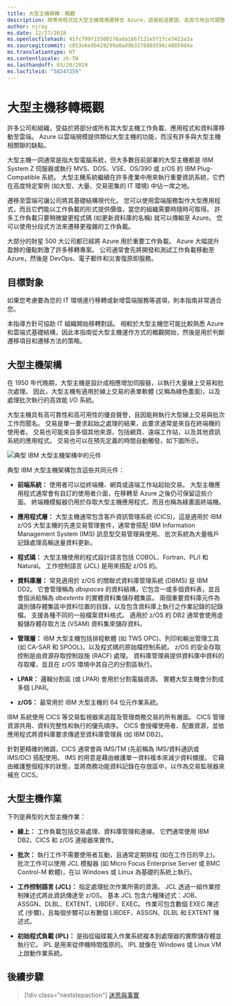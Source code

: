 ```yaml
---
title: 大型主機移轉：概觀
description: 將應用程式從大型主機環境遷移至 Azure，這是經過實證、高度可用且可調整的基礎結構，適用於目前在大型主機上執行的系統。
author: njray
ms.date: 12/27/2018
ms.openlocfilehash: 41fc799f15500276ada1667121e5f1fce3413a3a
ms.sourcegitcommit: c053e6edb429299a0ad9b327888d596c48859d4a
ms.translationtype: HT
ms.contentlocale: zh-TW
ms.lasthandoff: 03/20/2019
ms.locfileid: "58247259"
---
```

# <a name="mainframe-migration-overview"></a>大型主機移轉概觀

許多公司和組織，受益於將部分或所有其大型主機工作負載、應用程式和資料庫移動至雲端。 Azure 以雲端規模提供類似大型主機的功能，而沒有許多與大型主機相關聯的缺點。

大型主機一詞通常是指大型電腦系統，但大多數目前部署的大型主機都是 IBM System Z 伺服器或執行 MVS、DOS、VSE、OS/390 或 z/OS 的 IBM Plug-Compatible 系統。 大型主機系統繼續在許多產業中用來執行重要資訊系統，它們在高度特定案例 (如大型、大量、交易密集的 IT 環境) 中佔一席之地。

遷移至雲端可讓公司將其基礎結構現代化。 您可以使用雲端服務製作大型應用程式，而且它們能以工作負載的形式提供價值，當您的組織需要時隨時可取得。 許多工作負載只要稍微變更程式碼 (如更新資料庫的名稱) 就可以傳輸至 Azure。 您可以使用分段式方法來遷移更複雜的工作負載。

大部分的財星 500 大公司都已經將 Azure 用於重要工作負載。 Azure 大幅提升盈餘的優點刺激了許多移轉專案。 公司通常會先將開發和測試工作負載移動至 Azure，然後是 DevOps、電子郵件和災害復原即服務。

## <a name="intended-audience"></a>目標對象

如果您考慮要為您的 IT 環境進行移轉或新增雲端服務等選項，則本指南非常適合您。

本指導方針可協助 IT 組織開始移轉對話。 相較於大型主機您可能比較熟悉 Azure 和雲端式基礎結構，因此本指南從大型主機運作方式的概觀開始，然後是用於判斷遷移項目和遷移方法的策略。

## <a name="mainframe-architecture"></a>大型主機架構

在 1950 年代晚期，大型主機是設計成相應增加伺服器，以執行大量線上交易和批次處理。 因此，大型主機有適用於線上交易的表單軟體 (又稱為綠色畫面)，以及處理批次執行的高效能 I/O 系統。

大型主機具有高可靠性和高可用性的優良聲譽，且因能夠執行大型線上交易與批次工作而聞名。 交易是單一要求起始之處理的結果，此要求通常是來自在終端機的使用者。 交易也可能來自多個其他來源，包括網頁、遠端工作站，以及其他資訊系統的應用程式。 交易也可以在預先定義的時間自動觸發，如下圖所示。

![典型 IBM 大型主機架構中的元件](../../_images/mainframe-migration/zOS-architectural-layers.png)

典型 IBM 大型主機架構包含這些共同元件：

- **前端系統：** 使用者可以從終端機、網頁或遠端工作站起始交易。 大型主機應用程式通常會有自訂的使用者介面，在移轉至 Azure 之後仍可保留這些介面。 終端機模擬器仍用於存取大型主機應用程式，而且也稱為綠畫面終端機。

- **應用程式層：** 大型主機通常包含客戶資訊管理系統 (CICS)，這是適用於 IBM z/OS 大型主機的先進交易管理套件，通常會搭配 IBM Information Management System (IMS) 訊息型交易管理員使用。 批次系統為大量帳戶記錄處理高輸送量資料更新。

- **程式碼：** 大型主機使用的程式設計語言包括 COBOL、Fortran、PL/I 和 Natural。 工作控制語言 (JCL) 是用來搭配 z/OS 的。

- **資料庫層：** 常見適用於 z/OS 的關聯式資料庫管理系統 (DBMS) 是 IBM DD2。 它會管理稱為 *dbspaces* 的資料結構，它包含一或多個資料表，並且會指派給稱為 *dbextents* 的實體資料集儲存體集區。 兩個重要資料庫元件為識別儲存體集區中資料位置的目錄，以及包含資料庫上執行之作業記錄的記錄檔。 支援各種不同的一般檔案資料格式。 適用於 z/OS 的 DB2 通常會使用虛擬儲存體存取方法 (VSAM) 資料集來儲存資料。

- **管理層：** IBM 大型主機包括排程軟體 (如 TWS OPC)、列印和輸出管理工具 (如 CA-SAR 和 SPOOL)，以及程式碼的原始檔控制系統。 z/OS 的安全存取控制是由資源存取控制設施 (RACF) 處理。 資料庫管理員提供資料庫中資料的存取權，並且在 z/OS 環境中其自己的分割區執行。

- **LPAR：** 邏輯分割區 (或 LPAR) 會用於分割電腦資源。 實體大型主機會分割成多個 LPAR。

- **z/OS：** 最常用於 IBM 大型主機的 64 位元作業系統。

IBM 系統使用 CICS 等交易監視器來追蹤及管理商務交易的所有層面。 CICS 管理資源共用、資料完整性和執行的優先順序。 CICS 會授權使用者、配置資源，並依應用程式將資料庫要求傳遞至資料庫管理員 (如 IBM DB2)。

針對更精確的微調，CICS 通常會與 IMS/TM (先前稱為 IMS/資料通訊或 IMS/DC) 搭配使用。 IMS 的用意是藉由維護單一資料複本來減少資料備援。 它藉由維護整個程序的狀態，並將商務功能資料記錄在存放區中，以作為交易監視器來補充 CICS。

## <a name="mainframe-operations"></a>大型主機作業

下列是典型的大型主機作業：

- **線上：** 工作負載包括交易處理、資料庫管理和連線。 它們通常使用 IBM DB2、CICS 和 z/OS 連接器來實作。

- **批次：** 執行工作不需要使用者互動，且通常定期排程 (如在工作日的早上)。 批次工作可以使用 JCL 模擬器 (如 Micro Focus Enterprise Server 或 BMC Control-M 軟體)，在以 Windows 或 Linux 為基礎的系統上執行。

- **工作控制語言 (JCL)：** 指定處理批次作業所需的資源。 JCL 透過一組作業控制陳述式將此資訊傳達至 z/OS。 基本 JCL 包含六種陳述式：JOB、ASSGN、DLBL、EXTENT、LIBDEF、EXEC。 作業可包含數個 EXEC 陳述式 (步驟)，且每個步驟可以有數個 LIBDEF、ASSGN、DLBL 和 EXTENT 陳述式。

- **初始程式負載 (IPL)：** 是指從磁碟載入作業系統複本到處理器的實際儲存體並執行它。 IPL 是用來從停機時間復原的。 IPL 就像在 Windows 或 Linux VM 上啟動作業系統。

## <a name="next-steps"></a>後續步驟

> [!div class="nextstepaction"]
> [迷思與事實](myths-and-facts.md)
